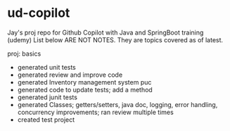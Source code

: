 # ud-copilot
Jay's proj repo for Github Copilot with Java and SpringBoot training (udemy)
List below ARE NOT NOTES. They are topics covered as of latest.

proj: basics
- generated unit tests
- generated review and improve code
- generated Inventory management system puc
- generated code to update tests; add a method
- generated junit tests
- generated Classes; getters/setters, java doc, logging, error handling, concurrency improvements; ran review multiple times
- created test project
